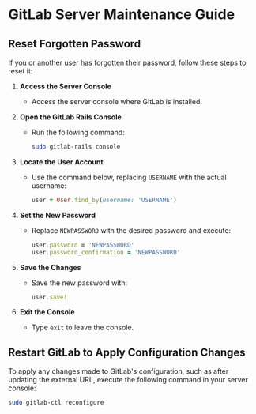 # GitLab Server Maintenance Guide

## Reset Forgotten Password

If you or another user has forgotten their password, follow these steps to reset it:

1. **Access the Server Console**
   - Access the server console where GitLab is installed.

2. **Open the GitLab Rails Console**
   - Run the following command:
     ```bash
     sudo gitlab-rails console
     ```

3. **Locate the User Account**
   - Use the command below, replacing `USERNAME` with the actual username:
     ```ruby
     user = User.find_by(username: 'USERNAME')
     ```

4. **Set the New Password**
   - Replace `NEWPASSWORD` with the desired password and execute:
     ```ruby
     user.password = 'NEWPASSWORD'
     user.password_confirmation = 'NEWPASSWORD'
     ```

5. **Save the Changes**
   - Save the new password with:
     ```ruby
     user.save!
     ```

6. **Exit the Console**
   - Type `exit` to leave the console.

## Restart GitLab to Apply Configuration Changes

To apply any changes made to GitLab's configuration, such as after updating the external URL, execute the following command in your server console:

```bash
sudo gitlab-ctl reconfigure



